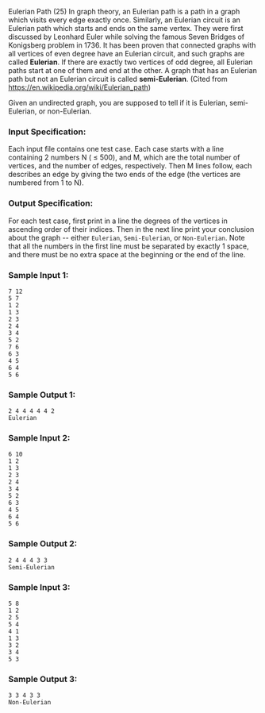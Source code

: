 Eulerian Path (25)
In graph theory, an Eulerian path is a path in a graph which visits every edge
exactly once. Similarly, an Eulerian circuit is an Eulerian path which starts
and ends on the same vertex. They were first discussed by Leonhard Euler while
solving the famous Seven Bridges of Konigsberg problem in 1736. It has been
proven that connected graphs with all vertices of even degree have an Eulerian
circuit, and such graphs are called **Eulerian**. If there are exactly two
vertices of odd degree, all Eulerian paths start at one of them and end at the
other. A graph that has an Eulerian path but not an Eulerian circuit is called
**semi-Eulerian**. (Cited from <https://en.wikipedia.org/wiki/Eulerian_path>)

Given an undirected graph, you are supposed to tell if it is Eulerian, semi-
Eulerian, or non-Eulerian.

### Input Specification:

Each input file contains one test case. Each case starts with a line
containing 2 numbers N ( $\le$ 500), and M, which are the total number of
vertices, and the number of edges, respectively. Then M lines follow, each
describes an edge by giving the two ends of the edge (the vertices are
numbered from 1 to N).

### Output Specification:

For each test case, first print in a line the degrees of the vertices in
ascending order of their indices. Then in the next line print your conclusion
about the graph -- either `Eulerian`, `Semi-Eulerian`, or `Non-Eulerian`. Note
that all the numbers in the first line must be separated by exactly 1 space,
and there must be no extra space at the beginning or the end of the line.

### Sample Input 1:

    
    
    7 12
    5 7
    1 2
    1 3
    2 3
    2 4
    3 4
    5 2
    7 6
    6 3
    4 5
    6 4
    5 6
    

### Sample Output 1:

    
    
    2 4 4 4 4 4 2
    Eulerian
    

### Sample Input 2:

    
    
    6 10
    1 2
    1 3
    2 3
    2 4
    3 4
    5 2
    6 3
    4 5
    6 4
    5 6
    

### Sample Output 2:

    
    
    2 4 4 4 3 3
    Semi-Eulerian
    

### Sample Input 3:

    
    
    5 8
    1 2
    2 5
    5 4
    4 1
    1 3
    3 2
    3 4
    5 3
    

### Sample Output 3:

    
    
    3 3 4 3 3
    Non-Eulerian
    

